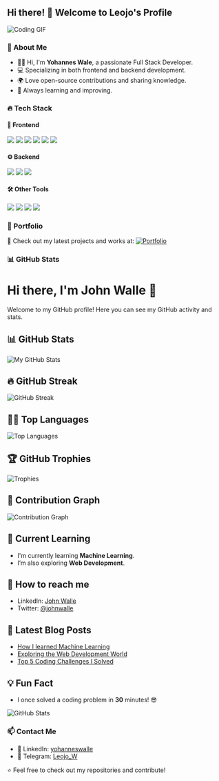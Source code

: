 ## Hi there! 👋 Welcome to Leojo's Profile

![Coding GIF](https://media.giphy.com/media/qgQUggAC3Pfv687qPC/giphy.gif)

### 🚀 About Me
- 👨‍💻 Hi, I'm **Yohannes Wale**, a passionate Full Stack Developer.
- 💻 Specializing in both frontend and backend development.
- 🌍 Love open-source contributions and sharing knowledge.
- 🎯 Always learning and improving.

### 🔥 Tech Stack
#### 🚀 Frontend
<p>
  <img src="https://img.shields.io/badge/Code-React-blue?style=for-the-badge&logo=react"/>
  <img src="https://img.shields.io/badge/Code-Next.js-black?style=for-the-badge&logo=next.js"/>
  <img src="https://img.shields.io/badge/Code-TailwindCSS-blue?style=for-the-badge&logo=tailwind-css"/>
  <img src="https://img.shields.io/badge/Code-HTML5-orange?style=for-the-badge&logo=html5"/>
  <img src="https://img.shields.io/badge/Code-JavaScript-yellow?style=for-the-badge&logo=javascript"/>
  <img src="https://img.shields.io/badge/Code-CSS3-blue?style=for-the-badge&logo=css3"/>
</p>

#### ⚙️ Backend
<p>
  <img src="https://img.shields.io/badge/Code-Node.js-green?style=for-the-badge&logo=node.js"/>
  <img src="https://img.shields.io/badge/Database-MongoDB-brightgreen?style=for-the-badge&logo=mongodb"/>
  <img src="https://img.shields.io/badge/Database-MySQL-blue?style=for-the-badge&logo=mysql"/>
</p>

#### 🛠️ Other Tools
<p>
  <img src="https://img.shields.io/badge/Deploy-Vercel-black?style=for-the-badge&logo=vercel"/>
  <img src="https://img.shields.io/badge/Deploy-OnRender-purple?style=for-the-badge&logo=render"/>
  <img src="https://img.shields.io/badge/API-Postman-orange?style=for-the-badge&logo=postman"/>
  <img src="https://img.shields.io/badge/Version%20Control-GitHub-black?style=for-the-badge&logo=github"/>
</p>

### 🌟 Portfolio
🚀 Check out my latest projects and works at:
[![Portfolio](https://img.shields.io/badge/Portfolio-Visit-blueviolet?style=for-the-badge&logo=google-chrome)](https://leojo-portfolio.vercel.app)

### 📊 GitHub Stats
# Hi there, I'm John Walle 👋

Welcome to my GitHub profile! Here you can see my GitHub activity and stats.

## 📊 GitHub Stats

![My GitHub Stats](https://github-readme-stats.vercel.app/api?username=johnwalle&show_icons=true&hide_title=true&count_private=true&hide=prs,issues)

## 🔥 GitHub Streak

![GitHub Streak](https://github-readme-streak-stats.herokuapp.com/?user=johnwalle)

## 🧑‍💻 Top Languages

![Top Languages](https://github-readme-stats.vercel.app/api/top-langs/?username=johnwalle&layout=compact)

## 🏆 GitHub Trophies

![Trophies](https://github-profile-trophy.vercel.app/?username=johnwalle&theme=juicyfresh)

## 📅 Contribution Graph

![Contribution Graph](https://activity-graph.herokuapp.com/graph?username=johnwalle&theme=github)

## 🌱 Current Learning

- I'm currently learning **Machine Learning**.
- I’m also exploring **Web Development**.

## 💬 How to reach me

- LinkedIn: [John Walle](https://www.linkedin.com/in/johnwalle/)
- Twitter: [@johnwalle](https://twitter.com/johnwalle)

## 📝 Latest Blog Posts

- [How I learned Machine Learning](https://johnwalle.com/blog/machine-learning)
- [Exploring the Web Development World](https://johnwalle.com/blog/web-dev)
- [Top 5 Coding Challenges I Solved](https://johnwalle.com/blog/coding-challenges)

## 💡 Fun Fact

- I once solved a coding problem in **30** minutes! 😎



![GitHub Stats](https://github-readme-stats.vercel.app/api?username=johnwalle&show_icons=true&theme=radical)

### 📫 Contact Me
- 🔗 LinkedIn: [yohanneswalle](https://www.linkedin.com/in/yohanneswalle)
- 💬 Telegram: [Leojo_W](https://t.me/Leojo_W)

⭐️ Feel free to check out my repositories and contribute!
